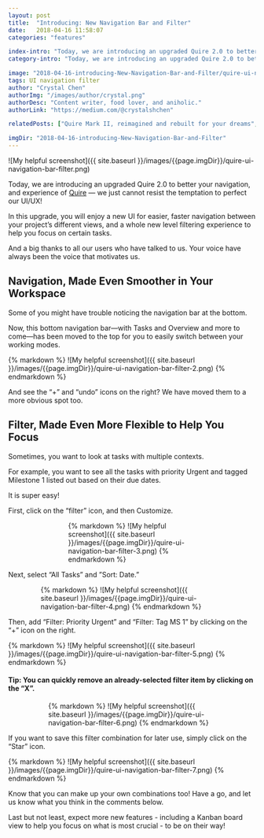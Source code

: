 ```yaml
---
layout: post
title:  "Introducing: New Navigation Bar and Filter"
date:   2018-04-16 11:58:07
categories: "features"

index-intro: "Today, we are introducing an upgraded Quire 2.0 to better your navigation, and experience of Quire — we just cannot resist the temptation to perfect our UI/UX! In this upgrade, you will enjoy a new UI for easier, faster navigation between your project’s different views, and a whole new level filtering experience to help you focus on certain tasks..."
category-intro: "Today, we are introducing an upgraded Quire 2.0 to better your navigation, and experience of Quire — we just cannot resist the temptation..."

image: "2018-04-16-introducing-New-Navigation-Bar-and-Filter/quire-ui-navigation-bar-filter.png"
tags: UI navigation filter
author: "Crystal Chen"
authorImg: "/images/author/crystal.png"
authorDesc: "Content writer, food lover, and aniholic."
authorLink: "https://medium.com/@crystalshchen"

relatedPosts: ["Quire Mark II, reimagined and rebuilt for your dreams", "Quire now, and things to look forward to in 2017."]

imgDir: "2018-04-16-introducing-New-Navigation-Bar-and-Filter"
---
```



![My helpful screenshot]({{ site.baseurl }}/images/{{page.imgDir}}/quire-ui-navigation-bar-filter.png)

Today, we are introducing an upgraded Quire 2.0 to better your navigation, and experience of [Quire](https://quire.io/) — we just cannot resist the temptation to perfect our UI/UX!

In this upgrade, you will enjoy a new UI for easier, faster navigation between your project’s different views, and a whole new level filtering experience to help you focus on certain tasks.

And a big thanks to all our users who have talked to us. Your voice have always been the voice that motivates us.

## Navigation, Made Even Smoother in Your Workspace

Some of you might have trouble noticing the navigation bar at the bottom.

Now, this bottom navigation bar—with Tasks and Overview and more to come—has been moved to the top for you to easily switch between your working modes.

<div style="max-width: 721px; max-height: 110px; margin: 0 auto;">
{% markdown %}
![My helpful screenshot]({{ site.baseurl }}/images/{{page.imgDir}}/quire-ui-navigation-bar-filter-2.png)
{% endmarkdown %}
</div>

And see the “+” and “undo” icons on the right? We have moved them to a more obvious spot too.

## Filter, Made Even More Flexible to Help You Focus

Sometimes, you want to look at tasks with multiple contexts.

For example, you want to see all the tasks with priority Urgent and tagged Milestone 1 listed out based on their due dates.

It is super easy!

First, click on the “filter” icon, and then Customize.

<div style="max-width: 260px; max-height: 320px; margin: 0 auto;">
{% markdown %}
![My helpful screenshot]({{ site.baseurl }}/images/{{page.imgDir}}/quire-ui-navigation-bar-filter-3.png)
{% endmarkdown %}
</div>

Next, select “All Tasks” and ”Sort: Date.”

<div style="max-width: 372px; max-height: 195px; margin: 0 auto;">
{% markdown %}
![My helpful screenshot]({{ site.baseurl }}/images/{{page.imgDir}}/quire-ui-navigation-bar-filter-4.png)
{% endmarkdown %}
</div>

Then, add “Filter: Priority Urgent” and “Filter: Tag MS 1” by clicking on the “+” icon on the right.

<div style="max-width: 725px; max-height: 207px; margin: 0 auto;">
{% markdown %}
![My helpful screenshot]({{ site.baseurl }}/images/{{page.imgDir}}/quire-ui-navigation-bar-filter-5.png)
{% endmarkdown %}
</div>

#### Tip: You can quickly remove an already-selected filter item by clicking on the “X”.

<div style="max-width: 341px; max-height: 73px; margin: 0 auto;">
{% markdown %}
![My helpful screenshot]({{ site.baseurl }}/images/{{page.imgDir}}/quire-ui-navigation-bar-filter-6.png)
{% endmarkdown %}
</div>

If you want to save this filter combination for later use, simply click on the “Star” icon.

<div style="max-width: 727px; max-height: 106px; margin: 0 auto;">
{% markdown %}
![My helpful screenshot]({{ site.baseurl }}/images/{{page.imgDir}}/quire-ui-navigation-bar-filter-7.png)
{% endmarkdown %}
</div>

Know that you can make up your own combinations too! Have a go, and let us know what you think in the comments below.

Last but not least, expect more new features - including a Kanban board view to help you focus on what is most crucial - to be on their way!


[jekyll]:      http://jekyllrb.com
[jekyll-gh]:   https://github.com/jekyll/jekyll
[jekyll-help]: https://github.com/jekyll/jekyll-help
